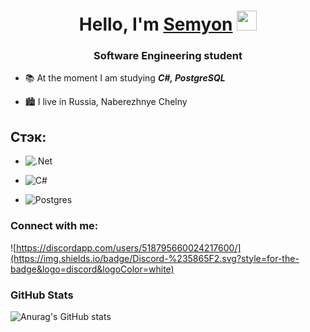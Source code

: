 <h1 align="center">Hello, I'm <a href="https://vk.com/sempa_ku" target="_blank">Semyon</a>
<img src="https://github.com/blackcater/blackcater/raw/main/images/Hi.gif" height="32"/></h1>
<h3 align="center">Software Engineering student</h3>


- 📚 At the moment I am studying ***C#, PostgreSQL***

- 🏙 I live in Russia, Naberezhnye Chelny

## Стэк:
- ![.Net](https://img.shields.io/badge/.NET-5C2D91?style=for-the-badge&logo=.net&logoColor=white)

- ![C#](https://img.shields.io/badge/c%23-%23239120.svg?style=for-the-badge&logo=csharp&logoColor=white)

- ![Postgres](https://img.shields.io/badge/postgres-%23316192.svg?style=for-the-badge&logo=postgresql&logoColor=white)


### Connect with me:
![https://discordapp.com/users/518795660024217600/](https://img.shields.io/badge/Discord-%235865F2.svg?style=for-the-badge&logo=discord&logoColor=white)


### GitHub Stats
![Anurag's GitHub stats](https://github-readme-stats.vercel.app/api?username=Sempaku&show_icons=true&theme=transparent)
